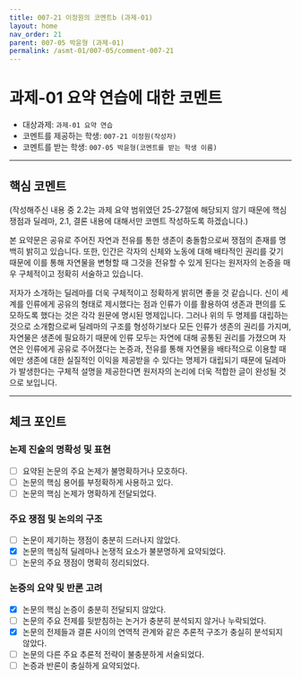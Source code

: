 ```yaml
---
title: 007-21 이정원의 코멘트b (과제-01) 
layout: home
nav_order: 21
parent: 007-05 박윤형 (과제-01)
permalink: /asmt-01/007-05/comment-007-21
---
```


# 과제-01 요약 연습에 대한 코멘트

- 대상과제: `과제-01 요약 연습`
- 코멘트를 제공하는 학생: `007-21 이정원(작성자)` 
- 코멘트를 받는 학생: `007-05 박윤형(코멘트를 받는 학생 이름)` 

---

## 핵심 코멘트

(작성해주신 내용 중 2.2는 과제 요약 범위였던 25-27절에 해당되지 않기 때문에 핵심 쟁점과 딜레마, 2.1, 결론 내용에 대해서만 코멘트 작성하도록 하겠습니다.)

본 요약문은 공유로 주어진 자연과 전유를 통한 생존이 충돌함으로써 쟁점의 존재를 명백히 밝히고 있습니다. 또한, 인간은 각자의 신체와 노동에 대해 배타적인 권리를 갖기 때문에 이를 통해 자연물을 변형할 때 그것을 전유할 수 있게 된다는 원저자의 논증을 매우 구체적이고 정확히 서술하고 있습니다.

저자가 소개하는 딜레마를 더욱 구체적이고 정확하게 밝히면 좋을 것 같습니다. 신이 세계를 인류에게 공유의 형태로 제시했다는 점과 인류가 이를 활용하여 생존과 편의를 도모하도록 했다는 것은 각각 원문에 명시된 명제입니다. 그러나 위의 두 명제를 대립하는 것으로 소개함으로써 딜레마의 구조를 형성하기보다 모든 인류가 생존의 권리를 가지며, 자연물은 생존에 필요하기 때문에 인류 모두는 자연에 대해 공통된 권리를 가졌으며 자연은 인류에게 공유로 주어졌다는 논증과, 전유를 통해 자연물을 배타적으로 이용할 때에만 생존에 대한 실질적인 이익을 제공받을 수 있다는 명제가 대립되기 때문에 딜레마가 발생한다는 구체적 설명을 제공한다면 원저자의 논리에 더욱 적합한 글이 완성될 것으로 보입니다.

---

## 체크 포인트

### 논제 진술의 명확성 및 표현  
- [ ] 요약된 논문의 주요 논제가 불명확하거나 모호하다.  
- [ ] 논문의 핵심 용어를 부정확하게 사용하고 있다.  
- [ ] 논문의 핵심 논제가 명확하게 전달되었다.  

### 주요 쟁점 및 논의의 구조  
- [ ] 논문이 제기하는 쟁점이 충분히 드러나지 않았다.  
- [x] 논문의 핵심적 딜레마나 논쟁적 요소가 불분명하게 요약되었다.  
- [ ] 논문의 주요 쟁점이 명확히 정리되었다.  

### 논증의 요약 및 반론 고려  
- [x] 논문의 핵심 논증이 충분히 전달되지 않았다.  
- [ ] 논문의 주요 전제를 뒷받침하는 논거가 충분히 분석되지 않거나 누락되었다.  
- [x] 논문의 전제들과 결론 사이의 연역적 관계와 같은 추론적 구조가 충실히 분석되지 않았다.  
- [ ] 논문의 다른 주요 추론적 전략이 불충분하게 서술되었다.
- [ ] 논증과 반론이 충실하게 요약되었다. 